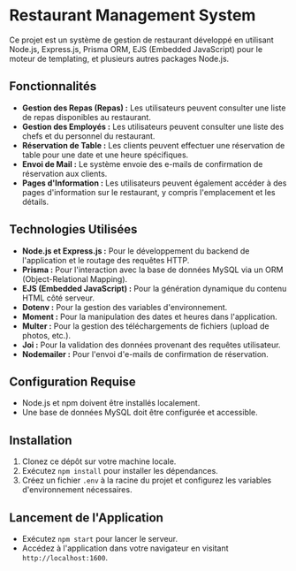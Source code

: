 # Restaurant Management System

Ce projet est un système de gestion de restaurant développé en utilisant Node.js, Express.js, Prisma ORM, EJS (Embedded JavaScript) pour le moteur de templating, et plusieurs autres packages Node.js.

## Fonctionnalités

- **Gestion des Repas (Repas) :** Les utilisateurs peuvent consulter une liste de repas disponibles au restaurant.
- **Gestion des Employés :** Les utilisateurs peuvent consulter une liste des chefs et du personnel du restaurant.
- **Réservation de Table :** Les clients peuvent effectuer une réservation de table pour une date et une heure spécifiques.
- **Envoi de Mail :** Le système envoie des e-mails de confirmation de réservation aux clients.
- **Pages d'Information :** Les utilisateurs peuvent également accéder à des pages d'information sur le restaurant, y compris l'emplacement et les détails.

## Technologies Utilisées

- **Node.js et Express.js :** Pour le développement du backend de l'application et le routage des requêtes HTTP.
- **Prisma :** Pour l'interaction avec la base de données MySQL via un ORM (Object-Relational Mapping).
- **EJS (Embedded JavaScript) :** Pour la génération dynamique du contenu HTML côté serveur.
- **Dotenv :** Pour la gestion des variables d'environnement.
- **Moment :** Pour la manipulation des dates et heures dans l'application.
- **Multer :** Pour la gestion des téléchargements de fichiers (upload de photos, etc.).
- **Joi :** Pour la validation des données provenant des requêtes utilisateur.
- **Nodemailer :** Pour l'envoi d'e-mails de confirmation de réservation.

## Configuration Requise

- Node.js et npm doivent être installés localement.
- Une base de données MySQL doit être configurée et accessible.

## Installation

1. Clonez ce dépôt sur votre machine locale.
2. Exécutez `npm install` pour installer les dépendances.
3. Créez un fichier `.env` à la racine du projet et configurez les variables d'environnement nécessaires.

## Lancement de l'Application

- Exécutez `npm start` pour lancer le serveur.
- Accédez à l'application dans votre navigateur en visitant `http://localhost:1600`.
